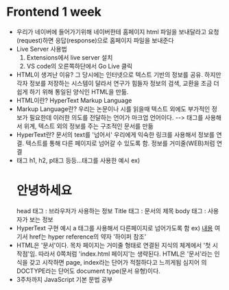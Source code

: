 # Frontend 1 week
  - 우리가 네이버에 들어가기위해 네이버한테 홈페이지 html 파일을 보내달라고 요청(request)하면 응답(response)으로 홈페이지 파일을 보내준다
  - Live Server 사용법
    1. Extensions에서 live server 설치
    2. VS code의 오른쪽하단에서 Go Live 클릭
  - HTML이 생겨난 이유?
    그 당시에는 인터넷으로 텍스트 기반의 정보를 공유. 하지만 각자 정보를 저장하는 시스템이 달라서 연구가 힘들자 정보의 검색, 교환을 조금 더 쉽게 하기 위해 통일된 양식인 HTML을 만듦.
  - HTML이란?
    HyperText Markup Language
  - Markup Language란?
    우리는 논문이나 시를 읽을때 텍스트 외에도 부가적인 정보가 필요한데 이러한 의도를 전달하는 언어가 마크업 언어이다. --> 태그를 사용해서 위계, 텍스트 외의 정보를 주는 구조적인 문서를 만듦
  - HyperText란?
    문서의 text를 '넘어서' 우리에게 익숙한 링크를 사용해서 정보를 연결. 텍스트를 통해 다른 페이지로 넘어갈 수 있도록 함. 정보를 거미줄(WEB)처럼 연결
  - 태그
    h1, h2, p태그 등등...태그를 사용한 예시 ex) <h1>안녕하세요</h1>
    head 태그 : 브라우저가 사용하는 정보
    Title 태그 : 문서의 제목
    body 태그 : 사용자가 보는 정보
  - HyperText 구현 예시
    a 태그를 사용해서 다른페이지로 넘어가도록 함
    ex) <a href="father.html">내용</a>
    여기서 href는 hyper reference의 약자 '하이퍼 참조'
  - HTML은 '문서'이다.
    목차 페이지는 거미줄 형태로 연결된 지식의 체계에서 '첫 시작점'임. 따라서 0쪽처럼 'index.html 페이지'는 생략된다.
    HTML은 '문서'라는 인식을 갖고 시작하면 page, index라는 단어가 적절하다고 느끼게됨
    심지어 <!DOCTYPE html>의 DOCTYPE라는 단어도 document type(문서 유형)이다.
  - 3주차까지 JavaScript 기본 문법 공부
